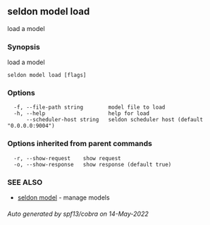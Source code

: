 ## seldon model load

load a model

### Synopsis

load a model

```
seldon model load [flags]
```

### Options

```
  -f, --file-path string        model file to load
  -h, --help                    help for load
      --scheduler-host string   seldon scheduler host (default "0.0.0.0:9004")
```

### Options inherited from parent commands

```
  -r, --show-request    show request
  -o, --show-response   show response (default true)
```

### SEE ALSO

* [seldon model](seldon_model.md)	 - manage models

###### Auto generated by spf13/cobra on 14-May-2022
